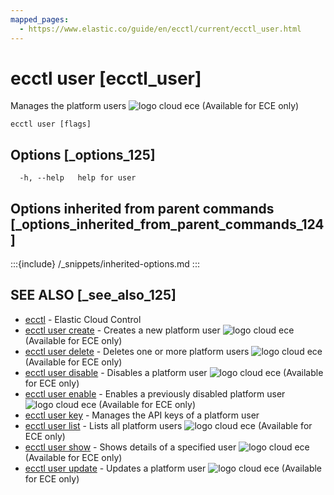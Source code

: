 ```yaml
---
mapped_pages:
  - https://www.elastic.co/guide/en/ecctl/current/ecctl_user.html
---
```


# ecctl user [ecctl_user]

Manages the platform users ![logo cloud ece](https://doc-icons.s3.us-east-2.amazonaws.com/logo_cloud_ece.svg "Supported on {{ece}}") (Available for ECE only)

```
ecctl user [flags]
```


## Options [_options_125]

```
  -h, --help   help for user
```


## Options inherited from parent commands [_options_inherited_from_parent_commands_124]

:::{include} /_snippets/inherited-options.md
:::


## SEE ALSO [_see_also_125]

* [ecctl](/reference/ecctl.md)	 - Elastic Cloud Control
* [ecctl user create](/reference/ecctl_user_create.md)	 - Creates a new platform user ![logo cloud ece](https://doc-icons.s3.us-east-2.amazonaws.com/logo_cloud_ece.svg "Supported on {{ece}}") (Available for ECE only)
* [ecctl user delete](/reference/ecctl_user_delete.md)	 - Deletes one or more platform users ![logo cloud ece](https://doc-icons.s3.us-east-2.amazonaws.com/logo_cloud_ece.svg "Supported on {{ece}}") (Available for ECE only)
* [ecctl user disable](/reference/ecctl_user_disable.md)	 - Disables a platform user ![logo cloud ece](https://doc-icons.s3.us-east-2.amazonaws.com/logo_cloud_ece.svg "Supported on {{ece}}") (Available for ECE only)
* [ecctl user enable](/reference/ecctl_user_enable.md)	 - Enables a previously disabled platform user ![logo cloud ece](https://doc-icons.s3.us-east-2.amazonaws.com/logo_cloud_ece.svg "Supported on {{ece}}") (Available for ECE only)
* [ecctl user key](/reference/ecctl_user_key.md)	 - Manages the API keys of a platform user
* [ecctl user list](/reference/ecctl_user_list.md)	 - Lists all platform users ![logo cloud ece](https://doc-icons.s3.us-east-2.amazonaws.com/logo_cloud_ece.svg "Supported on {{ece}}") (Available for ECE only)
* [ecctl user show](/reference/ecctl_user_show.md)	 - Shows details of a specified user ![logo cloud ece](https://doc-icons.s3.us-east-2.amazonaws.com/logo_cloud_ece.svg "Supported on {{ece}}") (Available for ECE only)
* [ecctl user update](/reference/ecctl_user_update.md)	 - Updates a platform user ![logo cloud ece](https://doc-icons.s3.us-east-2.amazonaws.com/logo_cloud_ece.svg "Supported on {{ece}}") (Available for ECE only)

